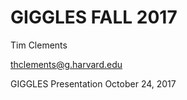 # GIGGLES FALL 2017

Tim Clements

thclements@g.harvard.edu 

GIGGLES Presentation October 24, 2017

